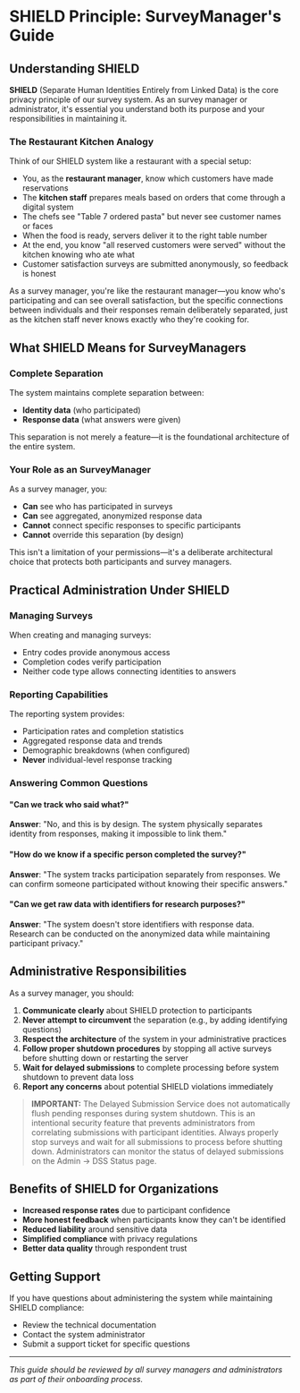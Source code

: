 # SHIELD Principle: SurveyManager's Guide

## Understanding SHIELD

**SHIELD** (Separate Human Identities Entirely from Linked Data) is the core privacy principle of our survey system. As an survey manager or administrator, it's essential you understand both its purpose and your responsibilities in maintaining it.

### The Restaurant Kitchen Analogy

Think of our SHIELD system like a restaurant with a special setup:

- You, as the **restaurant manager**, know which customers have made reservations
- The **kitchen staff** prepares meals based on orders that come through a digital system
- The chefs see "Table 7 ordered pasta" but never see customer names or faces
- When the food is ready, servers deliver it to the right table number
- At the end, you know "all reserved customers were served" without the kitchen knowing who ate what
- Customer satisfaction surveys are submitted anonymously, so feedback is honest

As a survey manager, you're like the restaurant manager—you know who's participating and can see overall satisfaction, but the specific connections between individuals and their responses remain deliberately separated, just as the kitchen staff never knows exactly who they're cooking for.

## What SHIELD Means for SurveyManagers

### Complete Separation

The system maintains complete separation between:
* **Identity data** (who participated)
* **Response data** (what answers were given)

This separation is not merely a feature—it is the foundational architecture of the entire system.

### Your Role as an SurveyManager

As a survey manager, you:
* **Can** see who has participated in surveys
* **Can** see aggregated, anonymized response data
* **Cannot** connect specific responses to specific participants
* **Cannot** override this separation (by design)

This isn't a limitation of your permissions—it's a deliberate architectural choice that protects both participants and survey managers.

## Practical Administration Under SHIELD

### Managing Surveys

When creating and managing surveys:
* Entry codes provide anonymous access
* Completion codes verify participation
* Neither code type allows connecting identities to answers

### Reporting Capabilities

The reporting system provides:
* Participation rates and completion statistics
* Aggregated response data and trends
* Demographic breakdowns (when configured)
* **Never** individual-level response tracking

### Answering Common Questions

#### "Can we track who said what?"
**Answer**: "No, and this is by design. The system physically separates identity from responses, making it impossible to link them."

#### "How do we know if a specific person completed the survey?"
**Answer**: "The system tracks participation separately from responses. We can confirm someone participated without knowing their specific answers."

#### "Can we get raw data with identifiers for research purposes?"
**Answer**: "The system doesn't store identifiers with response data. Research can be conducted on the anonymized data while maintaining participant privacy."

## Administrative Responsibilities

As a survey manager, you should:

1. **Communicate clearly** about SHIELD protection to participants
2. **Never attempt to circumvent** the separation (e.g., by adding identifying questions)
3. **Respect the architecture** of the system in your administrative practices
4. **Follow proper shutdown procedures** by stopping all active surveys before shutting down or restarting the server
5. **Wait for delayed submissions** to complete processing before system shutdown to prevent data loss
6. **Report any concerns** about potential SHIELD violations immediately

> **IMPORTANT:** The Delayed Submission Service does not automatically flush pending responses during system shutdown. This is an intentional security feature that prevents administrators from correlating submissions with participant identities. Always properly stop surveys and wait for all submissions to process before shutting down. Administrators can monitor the status of delayed submissions on the Admin → DSS Status page.

## Benefits of SHIELD for Organizations

* **Increased response rates** due to participant confidence
* **More honest feedback** when participants know they can't be identified
* **Reduced liability** around sensitive data
* **Simplified compliance** with privacy regulations
* **Better data quality** through respondent trust

## Getting Support

If you have questions about administering the system while maintaining SHIELD compliance:
* Review the technical documentation
* Contact the system administrator
* Submit a support ticket for specific questions

---

*This guide should be reviewed by all survey managers and administrators as part of their onboarding process.*